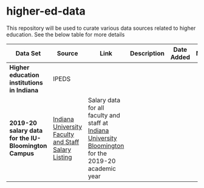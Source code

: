 # higher-ed-data

This repository will be used to curate various data sources related to higher education. See the below table for more details 

|Data Set | Source | Link | Description | Date Added | Notes |
|  ---    | ---    |  --- |  ---        |   ---      | ---   |
| **Higher education institutions in Indiana** | IPEDS | | |
| **2019-20 salary data for the IU-Bloomington Campus**| [Indiana University Faculty and Staff Salary Listing](https://one.iu.edu/task/iu/indiana-university-faculty-and-staff-salary-listing)| Salary data for all faculty and staff at [Indiana University Bloomington](https://indiana.edu/index.html) for the 2019-20 academic year| | |

